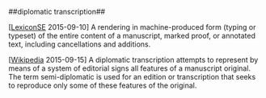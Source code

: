 ##diplomatic transcription##

\[[LexiconSE](http://uahost.uantwerpen.be/lse/index.php/lexicon/diplomatic-transcription/) 2015-09-10\] A rendering in machine-produced form (typing or typeset) of the entire content of a manuscript, marked proof, or annotated text, including cancellations and additions.

\[[Wikipedia](https://en.wikipedia.org/wiki/Diplomatics#Diplomatic_editions_and_transcription) 2015-09-15\] A diplomatic transcription attempts to represent by means of a system of editorial signs all features of a manuscript original. The term semi-diplomatic is used for an edition or transcription that seeks to reproduce only some of these features of the original.
